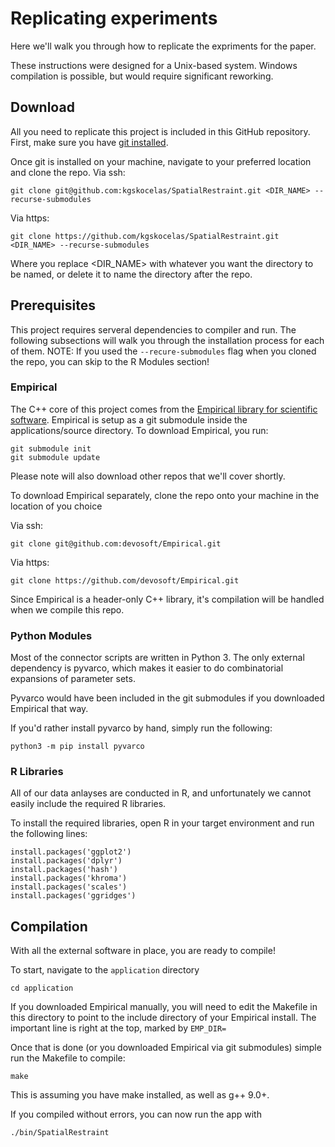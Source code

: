 # Replicating experiments

Here we'll walk you through how to replicate the expriments for the paper. 

These instructions were designed for a Unix-based system. Windows compilation is possible, but would require significant reworking. 

## Download
All you need to replicate this project is included in this GitHub repository. 
First, make sure you have [git installed](https://github.com/git-guides/install-git).

Once git is installed on your machine, navigate to your preferred location and clone the repo. 
Via ssh: 
```
git clone git@github.com:kgskocelas/SpatialRestraint.git <DIR_NAME> --recurse-submodules
```
Via https:
```
git clone https://github.com/kgskocelas/SpatialRestraint.git <DIR_NAME> --recurse-submodules
```
Where you replace <DIR_NAME> with whatever you want the directory to be named, or delete it to name the directory after the repo.

## Prerequisites
This project requires serveral dependencies to compiler and run. 
The following subsections will walk you through the installation process for each of them. 
NOTE: If you used the `--recure-submodules` flag when you cloned the repo, you can skip to the R Modules section!

### Empirical
The C++ core of this project comes from the [Empirical library for scientific software](https://github.com/devosoft/Empirical). 
Empirical is setup as a git submodule inside the applications/source directory. 
To download Empirical, you run: 
```
git submodule init
git submodule update
``` 
Please note will also download other repos that we'll cover shortly. 

To download Empirical separately, clone the repo onto your machine in the location of you choice

Via ssh:
```
git clone git@github.com:devosoft/Empirical.git
```
Via https:
```
git clone https://github.com/devosoft/Empirical.git
```

Since Empirical is a header-only C++ library, it's compilation will be handled when we compile this repo. 

### Python Modules
Most of the connector scripts are written in Python 3. 
The only external dependency is pyvarco, which makes it easier to do combinatorial expansions of parameter sets. 

Pyvarco would have been included in the git submodules if you downloaded Empirical that way. 

If you'd rather install pyvarco by hand, simply run the following: 
```
python3 -m pip install pyvarco
```

### R Libraries
All of our data anlayses are conducted in R, and unfortunately we cannot easily include the required R libraries. 

To install the required libraries, open R in your target environment and run the following lines: 
```{r}
install.packages('ggplot2')
install.packages('dplyr')
install.packages('hash')
install.packages('khroma')
install.packages('scales')
install.packages('ggridges')
```

## Compilation
With all the external software in place, you are ready to compile! 

To start, navigate to the `application` directory
```{bash}
cd application
```
If you downloaded Empirical manually, you will need to edit the Makefile in this directory to point to the include directory of your Empirical install. The important line is right at the top, marked by `EMP_DIR=`

Once that is done (or you downloaded Empirical via git submodules) simple run the Makefile to compile: 
```{bash}
make
```
This is assuming you have make installed, as well as g++ 9.0+.

If you compiled without errors, you can now run the app with
```{bash}
./bin/SpatialRestraint
```


